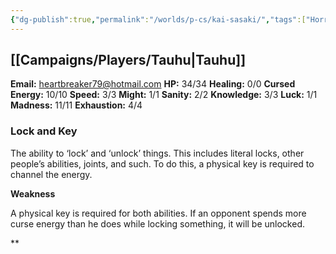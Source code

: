 ```yaml
---
{"dg-publish":true,"permalink":"/worlds/p-cs/kai-sasaki/","tags":["Horror","Balky"]}
---
```


## [[Campaigns/Players/Tauhu\|Tauhu]]

**Email:** heartbreaker79@hotmail.com
**HP:** 34/34
**Healing:** 0/0
**Cursed Energy:** 10/10
**Speed:** 3/3
**Might:** 1/1
**Sanity:** 2/2
**Knowledge:** 3/3
**Luck:** 1/1
**Madness:** 11/11
**Exhaustion:** 4/4

### **Lock and Key** 

The ability to ‘lock’ and ‘unlock’ things. This includes literal locks, other people’s abilities, joints, and such. To do this, a physical key is required to channel the energy.

**Weakness**

A physical key is required for both abilities. If an opponent spends more curse energy than he does while locking something, it will be unlocked.











**